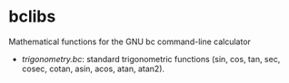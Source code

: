 # bclibs

Mathematical functions for the GNU bc command-line calculator

* *trigonometry.bc*: standard trigonometric functions (sin, cos, tan,
sec, cosec, cotan, asin, acos, atan, atan2).
